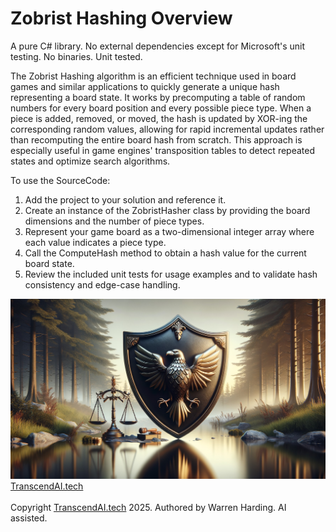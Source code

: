 
# Zobrist Hashing Overview

A pure C# library. No external dependencies except for Microsoft's unit testing. No binaries. Unit tested.

The Zobrist Hashing algorithm is an efficient technique used in board games and similar applications to quickly generate a unique hash representing a board state. It works by precomputing a table of random numbers for every board position and every possible piece type. When a piece is added, removed, or moved, the hash is updated by XOR-ing the corresponding random values, allowing for rapid incremental updates rather than recomputing the entire board hash from scratch. This approach is especially useful in game engines' transposition tables to detect repeated states and optimize search algorithms.

To use the SourceCode:
1. Add the project to your solution and reference it.
2. Create an instance of the ZobristHasher class by providing the board dimensions and the number of piece types.
3. Represent your game board as a two-dimensional integer array where each value indicates a piece type.
4. Call the ComputeHash method to obtain a hash value for the current board state.
5. Review the included unit tests for usage examples and to validate hash consistency and edge-case handling.

![AI Image](aiimage.jpg)
[TranscendAI.tech](https://TranscendAI.tech)<br>
<br>
Copyright [TranscendAI.tech](https://TranscendAI.tech) 2025.
Authored by Warren Harding. AI assisted.
